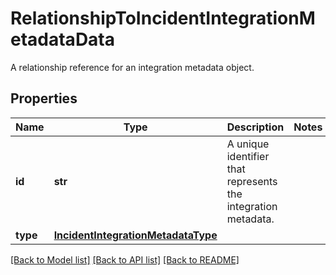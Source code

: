 # RelationshipToIncidentIntegrationMetadataData

A relationship reference for an integration metadata object.

## Properties

| Name     | Type                                                                      | Description                                                   | Notes |
| -------- | ------------------------------------------------------------------------- | ------------------------------------------------------------- | ----- |
| **id**   | **str**                                                                   | A unique identifier that represents the integration metadata. |
| **type** | [**IncidentIntegrationMetadataType**](IncidentIntegrationMetadataType.md) |                                                               |

[[Back to Model list]](README.md#documentation-for-models) [[Back to API list]](README.md#documentation-for-api-endpoints) [[Back to README]](README.md)
